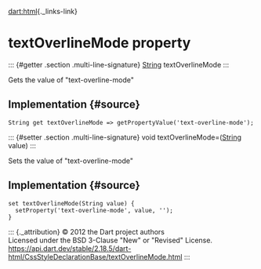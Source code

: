 [dart:html](../../dart-html/dart-html-library){._links-link}

textOverlineMode property
=========================

::: {#getter .section .multi-line-signature}
[String](../../dart-core/string-class) textOverlineMode
:::

Gets the value of \"text-overline-mode\"

Implementation {#source}
--------------

``` {.language-dart data-language="dart"}
String get textOverlineMode => getPropertyValue('text-overline-mode');
```

::: {#setter .section .multi-line-signature}
void textOverlineMode=([String](../../dart-core/string-class) value)
:::

Sets the value of \"text-overline-mode\"

Implementation {#source}
--------------

``` {.language-dart data-language="dart"}
set textOverlineMode(String value) {
  setProperty('text-overline-mode', value, '');
}
```

::: {._attribution}
© 2012 the Dart project authors\
Licensed under the BSD 3-Clause \"New\" or \"Revised\" License.\
<https://api.dart.dev/stable/2.18.5/dart-html/CssStyleDeclarationBase/textOverlineMode.html>
:::
